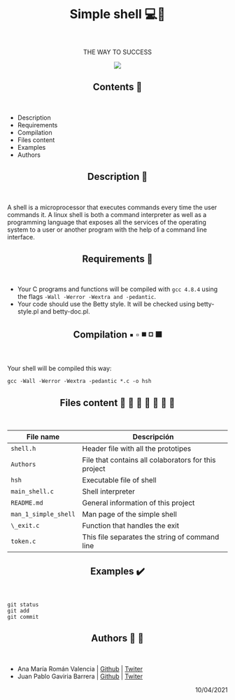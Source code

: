 <h1 align="center">Simple shell 💻📡</h1> <br>

<div align="center">

<p>THE WAY TO SUCCESS</p>

<img src= "https://miro.medium.com/max/1204/1*5w2fOfCVL5FdK7oYDJgIHg.png" >

</div>

<h2 align="center">Contents 📄</h2> <br>

- Description
- Requirements
- Compilation
- Files content
- Examples
- Authors

<h2 align="center">Description 📑</h2> <br>

A shell is a microprocessor that executes commands every time the user commands it. A linux shell is both a command interpreter as well as a programming language that exposes all the services of the operating system to a user or another program with the help of a command line interface.

<h2 align="center">Requirements 📣</h2> <br>

- Your C programs and functions will be compiled with `gcc 4.8.4` using the flags `-Wall -Werror -Wextra and -pedantic`.
- Your code should use the Betty style. It will be checked using betty-style.pl and betty-doc.pl.

<h2 align="center">Compilation ▪️ ▫️ ◾ ◽ ◼️</h2> <br>

Your shell will be compiled this way:

```
gcc -Wall -Werror -Wextra -pedantic *.c -o hsh
```

<h2 align="center">Files content 📕 📗 📘 📙 📓 📔 📒</h2> <br>

| File name            | Descripción                                          |
| -------------------- | ---------------------------------------------------- |
| `shell.h`            | Header file with all the prototipes                  |
| `Authors`            | File that contains all colaborators for this project |
| `hsh`                | Executable file of shell                             |
| `main_shell.c`       | Shell interpreter                                    |
| `README.md`          | General information of this project                  |
| `man_1_simple_shell` | Man page of the simple shell                         |
| `\_exit.c`           | Function that handles the exit                       |
| `token.c`            | This file separates the string of command line       |

<h2 align="center">Examples ✔️</h2> <br>

```
git status
git add
git commit
```

<h2 align="center">Authors 👩 👦</h2> <br>

- Ana María Román Valencia | [Github](https://github.com/anamariaroman) | [Twiter](https://twitter.com/AnaMari77939013)
- Juan Pablo Gaviria Barrera | [Github](https://github.com/Juanpagab99) | [Twiter](https://twitter.com/JuanPab27132211)

<div dir="rtl">10/04/2021</div>

